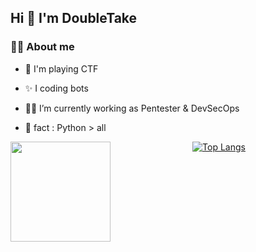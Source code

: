 <h2 align="left">Hi 👋 I'm DoubleTake</h2>

### 🙋‍♂️ **About me**

-   🚩 I'm playing CTF
-   ✨ I coding bots

-   👨‍💻 I’m currently working as Pentester & DevSecOps
-   🎲 fact : Python > all


<img align="left" height="160" src="https://github-readme-stats.vercel.app/api?username=DoubleTakes&theme=algolia&show_icons=true" />
<div align="center">

 [![Top Langs](https://github-readme-stats.vercel.app/api/top-langs/?username=DoubleTakes&layout=compact&theme=algolia&hide_border=true)](https://github.com/anuraghazra/github-readme-stats) 

</div>

###
<br><br>

